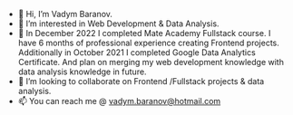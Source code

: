 - 👋 Hi, I’m Vadym Baranov.
- 👀 I’m interested in Web Development & Data Analysis.
- 🌱 In December 2022 I completed Mate Academy Fullstack course. I have 6 months of professional experience creating Frontend projects.
 <br>Additionally in October 2021 I completed Google Data Analytics Certificate. And plan on merging my web development knowledge with data analysis knowledge in future.
- 💞️ I’m looking to collaborate on Frontend /Fullstack projects & data analysis.
- 📫 You can reach me @ vadym.baranov@hotmail.com

<!---
Largoxoxo/Largoxoxo is a ✨ special ✨ repository because its `README.md` (this file) appears on your GitHub profile.
You can click the Preview link to take a look at your changes.
--->

